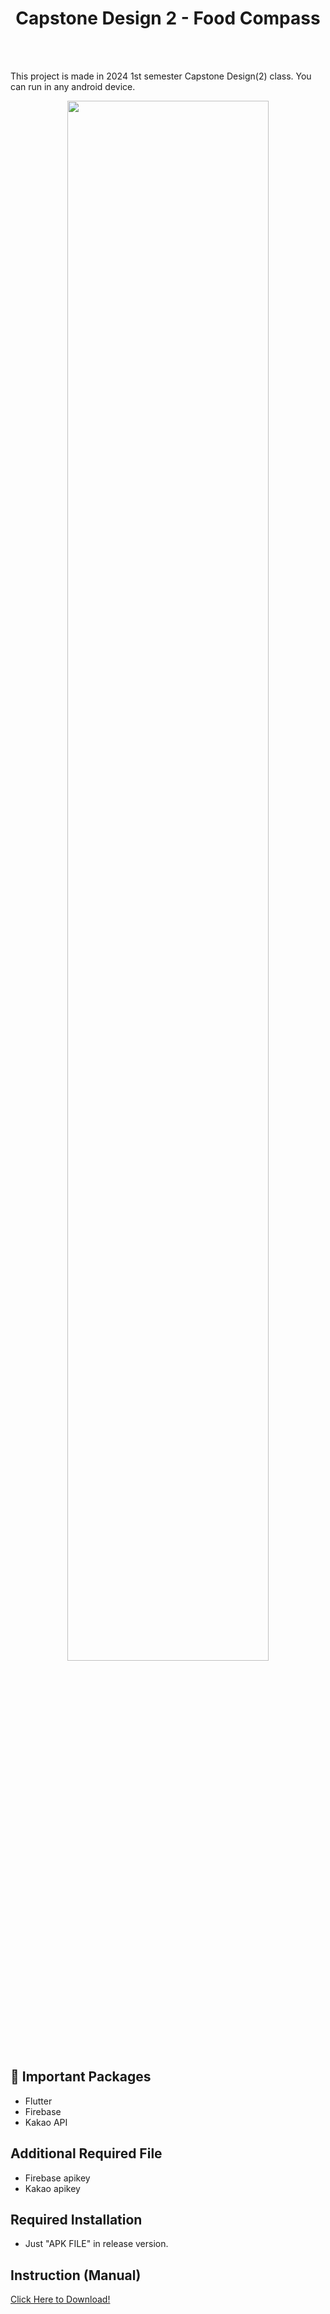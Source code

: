 <div align="center">
  
# Capstone Design 2 - Food Compass

</div>
<br/><br/>

This project is made in 2024 1st semester Capstone Design(2) class.
You can run in any android device.

<div align="center">
<img width="80%" src="https://github.com/ParkJaeSeong98/Capstone2/assets/48883899/56841c1a-edf0-4fcf-803e-54f5f97e7c1b">
</div>

## 📖 Important Packages
- Flutter
- Firebase
- Kakao API

## Additional Required File
- Firebase apikey
- Kakao apikey

## Required Installation
- Just "APK FILE" in release version.
  

## Instruction (Manual)
<a href="https://github.com/user-attachments/files/15789324/default.pdf">Click Here to Download!</a>



